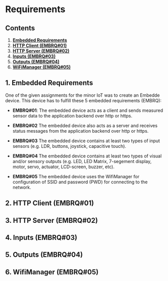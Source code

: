 # Requirements

## Contents
1. **[Embedded Requirements](#1-embedded-requirements)**
2. **[HTTP Client (EMBRQ#01)](#2-http-client-embrq01)**
3. **[HTTP Server (EMBRQ#02)](#3-http-server-embrq02)**
4. **[Inputs (EMBRQ#03)](#4-inputs-embrq03)**
5. **[Outputs (EMBRQ#04)](#5-outputs-embrq04)**
6. **[WiFiManager (EMBRQ#05)](#6-wifimanager-embrq05)**

## 1. Embedded Requirements
One of the given assignments for the minor IoT was to create an Embedde device. This device has to fulfill these 5 embedded requirements (EMBRQ):

- **EMBRQ#01**: The embedded device acts as a client and sends measured sensor data to the application backend over http or https.

- **EMBRQ#02** The embedded device also acts as a server and receives status messages from the application backend over http or https.

- **EMBRQ#03** The embedded device contains at least two types of input sensors (e.g. LDR, buttons, joystick, capacitive touch).

- **EMBRQ#04** The embedded device contains at least two types of visual and/or sensory outputs (e.g. LED, LED Matrix, 7-segement display, motor, servo, actuator, LCD-screen, buzzer, etc).

- **EMBRQ#05** The embedded device uses the WifiManager for configuration of SSID and password (PWD) for connecting to the network.

## 2. HTTP Client (EMBRQ#01)
## 3. HTTP Server (EMBRQ#02)
## 4. Inputs (EMBRQ#03)
## 5. Outputs (EMBRQ#04)
## 6. WifiManager (EMBRQ#05)